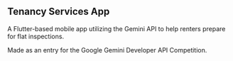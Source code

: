 ## Tenancy Services App
A Flutter-based mobile app utilizing the Gemini API to help renters prepare for flat inspections.

Made as an entry for the Google Gemini Developer API Competition.
